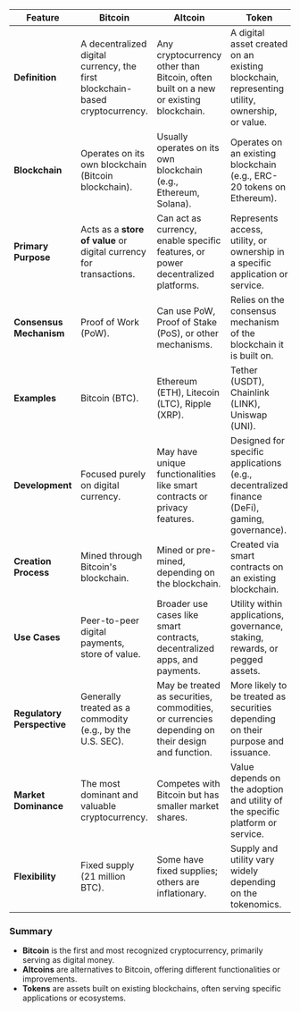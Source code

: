 

|Feature|**Bitcoin**|**Altcoin**|**Token**|
|---|---|---|---|
|**Definition**|A decentralized digital currency, the first blockchain-based cryptocurrency.|Any cryptocurrency other than Bitcoin, often built on a new or existing blockchain.|A digital asset created on an existing blockchain, representing utility, ownership, or value.|
|**Blockchain**|Operates on its own blockchain (Bitcoin blockchain).|Usually operates on its own blockchain (e.g., Ethereum, Solana).|Operates on an existing blockchain (e.g., ERC-20 tokens on Ethereum).|
|**Primary Purpose**|Acts as a **store of value** or digital currency for transactions.|Can act as currency, enable specific features, or power decentralized platforms.|Represents access, utility, or ownership in a specific application or service.|
|**Consensus Mechanism**|Proof of Work (PoW).|Can use PoW, Proof of Stake (PoS), or other mechanisms.|Relies on the consensus mechanism of the blockchain it is built on.|
|**Examples**|Bitcoin (BTC).|Ethereum (ETH), Litecoin (LTC), Ripple (XRP).|Tether (USDT), Chainlink (LINK), Uniswap (UNI).|
|**Development**|Focused purely on digital currency.|May have unique functionalities like smart contracts or privacy features.|Designed for specific applications (e.g., decentralized finance (DeFi), gaming, governance).|
|**Creation Process**|Mined through Bitcoin's blockchain.|Mined or pre-mined, depending on the blockchain.|Created via smart contracts on an existing blockchain.|
|**Use Cases**|Peer-to-peer digital payments, store of value.|Broader use cases like smart contracts, decentralized apps, and payments.|Utility within applications, governance, staking, rewards, or pegged assets.|
|**Regulatory Perspective**|Generally treated as a commodity (e.g., by the U.S. SEC).|May be treated as securities, commodities, or currencies depending on their design and function.|More likely to be treated as securities depending on their purpose and issuance.|
|**Market Dominance**|The most dominant and valuable cryptocurrency.|Competes with Bitcoin but has smaller market shares.|Value depends on the adoption and utility of the specific platform or service.|
|**Flexibility**|Fixed supply (21 million BTC).|Some have fixed supplies; others are inflationary.|Supply and utility vary widely depending on the tokenomics.|

### **Summary**

- **Bitcoin** is the first and most recognized cryptocurrency, primarily serving as digital money.
- **Altcoins** are alternatives to Bitcoin, offering different functionalities or improvements.
- **Tokens** are assets built on existing blockchains, often serving specific applications or ecosystems.